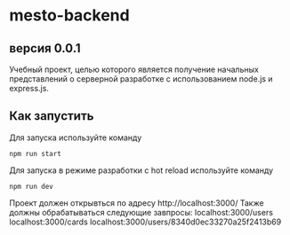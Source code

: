 # mesto-backend
## версия 0.0.1
Учебный проект, целью которого является получение начальных представлений о серверной разработке с использованием node.js и express.js.
## Как запустить
Для запуска используйте команду 
```
npm run start
```
Для запуска в режиме разработки с hot reload используйте команду 
```
npm run dev
```
Проект должен открывться по адресу http://localhost:3000/
Также должны обрабатываться следующие завпросы:
localhost:3000/users
localhost:3000/cards
localhost:3000/users/8340d0ec33270a25f2413b69
